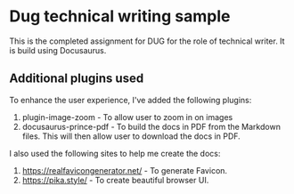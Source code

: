 # Dug technical writing sample

This is the completed assignment for DUG for the role of technical writer. It is build using Docusaurus.

## Additional plugins used

To enhance the user experience, I've added the following plugins:

1. plugin-image-zoom - To allow user to zoom in on images
1. docusaurus-prince-pdf - To build the docs in PDF from the Markdown files. This will then allow user to download the docs in PDF.

I also used the following sites to help me create the docs:

1. https://realfavicongenerator.net/ - To generate Favicon.
1. https://pika.style/ - To create beautiful browser UI.
